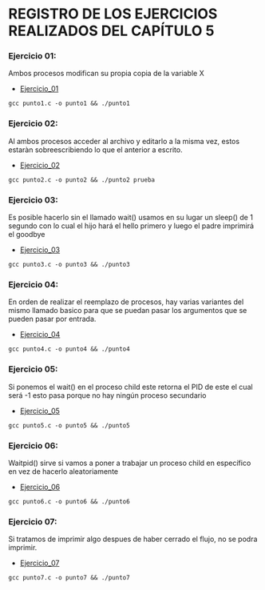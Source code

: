 # REGISTRO DE LOS EJERCICIOS REALIZADOS DEL CAPÍTULO 5

### Ejercicio 01:

Ambos procesos modifican su propia copia de la variable X

* [Ejercicio_01](punto1.c)

```
gcc punto1.c -o punto1 && ./punto1
```

### Ejercicio 02:

Al ambos procesos acceder al archivo y editarlo a la misma vez, estos estaràn sobreescribiendo lo que el anterior a escrito.

* [Ejercicio_02](punto2.c)

```
gcc punto2.c -o punto2 && ./punto2 prueba
```

### Ejercicio 03:

Es posible hacerlo sin el llamado wait() usamos en su lugar un sleep() de 1 segundo con lo cual el hijo hará el hello primero y luego el padre imprimirá el goodbye 

* [Ejercicio_03](punto3.c)

```
gcc punto3.c -o punto3 && ./punto3
```

### Ejercicio 04:

En orden de realizar el reemplazo de procesos, hay varias variantes del mismo llamado basico para que se puedan pasar los argumentos que se pueden pasar por entrada.

* [Ejercicio_04](punto4.c)

```
gcc punto4.c -o punto4 && ./punto4
```

### Ejercicio 05:

Si ponemos el wait() en el proceso child este retorna el PID de este el cual será -1 esto pasa porque no hay ningún proceso secundario

* [Ejercicio_05](punto5.c)

```
gcc punto5.c -o punto5 && ./punto5
```

### Ejercicio 06:

Waitpid() sirve si vamos a poner a trabajar un proceso child en específico en vez de hacerlo aleatoriamente

* [Ejercicio_06](punto6.c)

```
gcc punto6.c -o punto6 && ./punto6
```

### Ejercicio 07:

Si tratamos de imprimir algo despues de haber cerrado el flujo, no se podra imprimir.
* [Ejercicio_07](punto7.c)

```
gcc punto7.c -o punto7 && ./punto7
```

